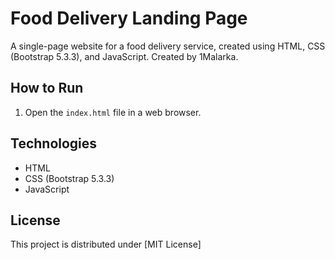 # Food Delivery Landing Page

A single-page website for a food delivery service, created using HTML, CSS (Bootstrap 5.3.3), and JavaScript. Created by 1Malarka.

## How to Run
1. Open the `index.html` file in a web browser.

## Technologies
- HTML
- CSS (Bootstrap 5.3.3)
- JavaScript

## License
This project is distributed under [MIT License]
